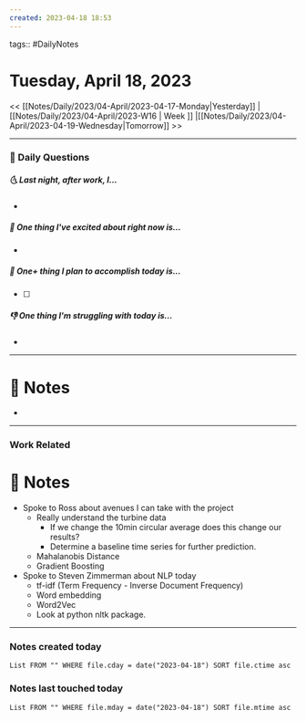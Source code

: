 ```yaml
---
created: 2023-04-18 18:53
---
```

tags:: #DailyNotes

# Tuesday, April 18, 2023

<< [[Notes/Daily/2023/04-April/2023-04-17-Monday|Yesterday]] | [[Notes/Daily/2023/04-April/2023-W16 | Week ]] |[[Notes/Daily/2023/04-April/2023-04-19-Wednesday|Tomorrow]] >>

---
### 📅 Daily Questions
##### 🌜 Last night, after work, I...
- 

##### 🙌 One thing I've excited about right now is...
- 

##### 🚀 One+ thing I plan to accomplish today is...
- [ ] 

##### 👎 One thing I'm struggling with today is...
- 

---
# 📝 Notes
- 

---
### Work Related

# 📝 Notes
- Spoke to Ross about avenues I can take with the project
	- Really understand the turbine data
		- If we change the 10min circular average does this change our results?
		- Determine a baseline time series for further prediction.
	- Mahalanobis Distance
	- Gradient Boosting
- Spoke to Steven Zimmerman about NLP today
	-  tf-idf (Term Frequency - Inverse Document Frequency)
	-  Word embedding
	- Word2Vec
	- Look at python nltk package.
---
### Notes created today
```dataview
List FROM "" WHERE file.cday = date("2023-04-18") SORT file.ctime asc
```

### Notes last touched today
```dataview
List FROM "" WHERE file.mday = date("2023-04-18") SORT file.mtime asc
```
